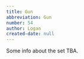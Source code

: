 ```yaml
---
title: Gun
abbreviation: Gun
number: 54
author: Logan
created-date: null
---
```

Some info about the set TBA.
